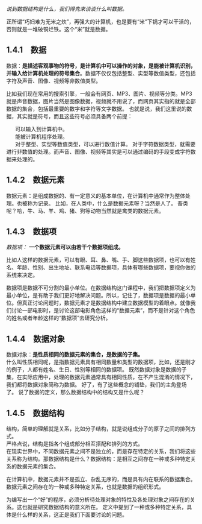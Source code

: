 
*说到数据结构是什么，我们得先来谈谈什么叫数据。*

正所谓“巧妇难为无米之炊”，再强大的计算机，也是要有“米”下锅才可以干活的，否则就是一堆破铜烂铁。这个“米”就是数据。

## 1.4.1　数据

数据：**是描述客观事物的符号，是计算机中可以操作的对象，是能被计算机识别，并输入给计算机处理的符号集合**。数据不仅仅包括整型、实型等数值类型，还包括字符及声音、图像、视频等非数值类型。

比如我们现在常用的搜索引擎，一般会有网页、MP3、图片、视频等分类。MP3就是声音数据，图片当然是图像数据，视频就不用说了，而网页其实指的就是全部数据的集合，包括最重要的数字和字符等文字数据。
也就是说，我们这里说的数据，其实就是符号，而且这些符号必须具备两个前提：

&nbsp;&nbsp;&nbsp;&nbsp;&nbsp;&nbsp;可以输入到计算机中。<br>
&nbsp;&nbsp;&nbsp;&nbsp;&nbsp;&nbsp;能被计算机程序处理。<br>
&nbsp;&nbsp;&nbsp;&nbsp;&nbsp;&nbsp;对于整型、实型等数值类型，可以进行数值计算。
对于字符数据类型，就需要进行非数值的处理。而声音、图像、视频等其实是可以通过编码的手段变成字符数据来处理的。

## 1.4.2　数据元素

数据元素：是组成数据的、有一定意义的基本单位，在计算机中通常作为整体处理。也被称为记录。
比如，在人类中，什么是数据元素呀？当然是人了。
畜类呢？哈，牛、马、羊、鸡、猪、狗等动物当然就是禽类的数据元素。

## 1.4.3　数据项

 *数据项：*  **一个数据元素可以由若干个数据项组成。**

比如人这样的数据元素，可以有眼、耳、鼻、嘴、手、脚这些数据项，也可以有姓名、年龄、性别、出生地址、联系电话等数据项，具体有哪些数据项，要视你做的系统来决定。

数据项是数据不可分割的最小单位。在数据结构这门课程中，我们把数据项定义为最小单位，是有助于我们更好地解决问题。所以，记住了，数据项是数据的最小单位。但真正讨论问题时，数据元素才是数据结构中建立数据模型的着眼点。就像我们讨论一部电影时，是讨论这部电影角色这样的“数据元素”，而不是针对这个角色的姓名或者年龄这样的“数据项”去研究分析。

## 1.4.4　数据对象

数据对象：**是性质相同的数据元素的集合，是数据的子集。**<br>
什么叫性质相同呢，是指数据元素具有相同数量和类型的数据项，比如，还是刚才的例子，人都有姓名、生日、性别等相同的数据项。
既然数据对象是数据的子集，在实际应用中，处理的数据元素通常具有相同性质，在不产生混淆的情况下，我们都将数据对象简称为数据。
好了，有了这些概念的铺垫，我们的主角登场了。
说了数据的定义，那么数据结构中的结构又是什么呢？

## 1.4.5　数据结构

结构，简单的理解就是关系，比如分子结构，就是说组成分子的原子之间的排列方式。<br>严格点说，结构是指各个组成部分相互搭配和排列的方式。<br>在现实世界中，不同数据元素之间不是独立的，而是存在特定的关系，我们将这些关系称为结构。那数据结构是什么？数据结构：是相互之间存在一种或多种特定关系的数据元素的集合。

在计算机中，数据元素并不是孤立、杂乱无序的，而是具有内在联系的数据集合。数据元素之间存在的一种或多种特定关系，也就是数据的组织形式。

为编写出一个“好”的程序，必须分析待处理对象的特性及各处理对象之间存在的关系。这也就是研究数据结构的意义所在。
定义中提到了一种或多种特定关系，具体是什么样的关系，这正是我们下面要讨论的问题。
